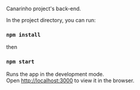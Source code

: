 Canarinho project's back-end.

In the project directory, you can run:

### `npm install`


then

### `npm start`
Runs the app in the development mode.<br>
Open [http://localhost:3000](http://localhost:3000) to view it in the browser.
